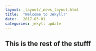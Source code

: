 ```yaml
---
layout: _layout/_news_layout.html
title:  "Welcome to Jekyll!"
date:   2017-03-01
categories: jekyll update
---
```



## This is the rest of the stufff

